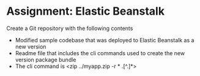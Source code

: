# Assignment: Elastic Beanstalk

Create a Git repository with the following contents
- Modified sample codebase that was deployed to Elastic Beanstalk as a new
version
- Readme file that includes the cli commands used to create the new version
package bundle
- The cli command is <zip ../myapp.zip -r * .[^.]*>